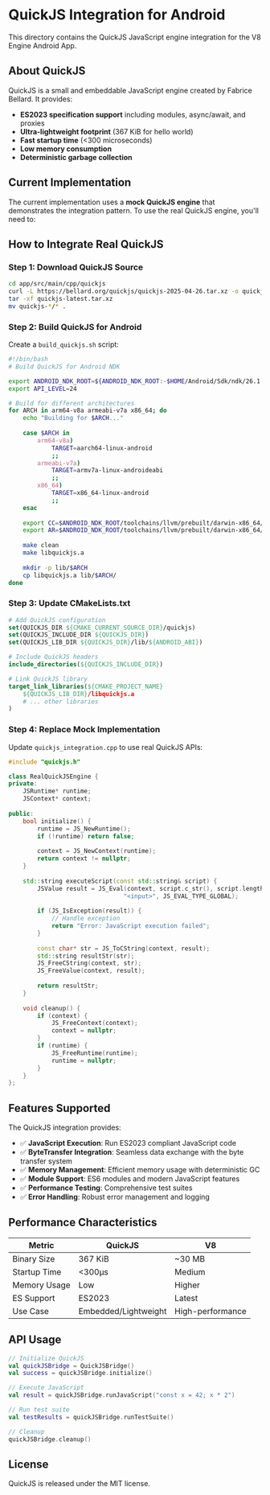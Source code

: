 # QuickJS Integration for Android

This directory contains the QuickJS JavaScript engine integration for the V8 Engine Android App.

## About QuickJS

QuickJS is a small and embeddable JavaScript engine created by Fabrice Bellard. It provides:

- **ES2023 specification support** including modules, async/await, and proxies
- **Ultra-lightweight footprint** (367 KiB for hello world)
- **Fast startup time** (<300 microseconds)
- **Low memory consumption**
- **Deterministic garbage collection**

## Current Implementation

The current implementation uses a **mock QuickJS engine** that demonstrates the integration pattern.
To use the real QuickJS engine, you'll need to:

## How to Integrate Real QuickJS

### Step 1: Download QuickJS Source

```bash
cd app/src/main/cpp/quickjs
curl -L https://bellard.org/quickjs/quickjs-2025-04-26.tar.xz -o quickjs-latest.tar.xz
tar -xf quickjs-latest.tar.xz
mv quickjs-*/* .
```

### Step 2: Build QuickJS for Android

Create a `build_quickjs.sh` script:

```bash
#!/bin/bash
# Build QuickJS for Android NDK

export ANDROID_NDK_ROOT=${ANDROID_NDK_ROOT:-$HOME/Android/Sdk/ndk/26.1.10909125}
export API_LEVEL=24

# Build for different architectures
for ARCH in arm64-v8a armeabi-v7a x86_64; do
    echo "Building for $ARCH..."
    
    case $ARCH in
        arm64-v8a)
            TARGET=aarch64-linux-android
            ;;
        armeabi-v7a)
            TARGET=armv7a-linux-androideabi
            ;;
        x86_64)
            TARGET=x86_64-linux-android
            ;;
    esac
    
    export CC=$ANDROID_NDK_ROOT/toolchains/llvm/prebuilt/darwin-x86_64/bin/${TARGET}${API_LEVEL}-clang
    export AR=$ANDROID_NDK_ROOT/toolchains/llvm/prebuilt/darwin-x86_64/bin/llvm-ar
    
    make clean
    make libquickjs.a
    
    mkdir -p lib/$ARCH
    cp libquickjs.a lib/$ARCH/
done
```

### Step 3: Update CMakeLists.txt

```cmake
# Add QuickJS configuration
set(QUICKJS_DIR ${CMAKE_CURRENT_SOURCE_DIR}/quickjs)
set(QUICKJS_INCLUDE_DIR ${QUICKJS_DIR})
set(QUICKJS_LIB_DIR ${QUICKJS_DIR}/lib/${ANDROID_ABI})

# Include QuickJS headers
include_directories(${QUICKJS_INCLUDE_DIR})

# Link QuickJS library
target_link_libraries(${CMAKE_PROJECT_NAME}
    ${QUICKJS_LIB_DIR}/libquickjs.a
    # ... other libraries
)
```

### Step 4: Replace Mock Implementation

Update `quickjs_integration.cpp` to use real QuickJS APIs:

```cpp
#include "quickjs.h"

class RealQuickJSEngine {
private:
    JSRuntime* runtime;
    JSContext* context;
    
public:
    bool initialize() {
        runtime = JS_NewRuntime();
        if (!runtime) return false;
        
        context = JS_NewContext(runtime);
        return context != nullptr;
    }
    
    std::string executeScript(const std::string& script) {
        JSValue result = JS_Eval(context, script.c_str(), script.length(), 
                                "<input>", JS_EVAL_TYPE_GLOBAL);
        
        if (JS_IsException(result)) {
            // Handle exception
            return "Error: JavaScript execution failed";
        }
        
        const char* str = JS_ToCString(context, result);
        std::string resultStr(str);
        JS_FreeCString(context, str);
        JS_FreeValue(context, result);
        
        return resultStr;
    }
    
    void cleanup() {
        if (context) {
            JS_FreeContext(context);
            context = nullptr;
        }
        if (runtime) {
            JS_FreeRuntime(runtime);
            runtime = nullptr;
        }
    }
};
```

## Features Supported

The QuickJS integration provides:

- ✅ **JavaScript Execution**: Run ES2023 compliant JavaScript code
- ✅ **ByteTransfer Integration**: Seamless data exchange with the byte transfer system
- ✅ **Memory Management**: Efficient memory usage with deterministic GC
- ✅ **Module Support**: ES6 modules and modern JavaScript features
- ✅ **Performance Testing**: Comprehensive test suites
- ✅ **Error Handling**: Robust error management and logging

## Performance Characteristics

| Metric | QuickJS | V8 |
|--------|---------|-----|
| Binary Size | 367 KiB | ~30 MB |
| Startup Time | <300μs | Medium |
| Memory Usage | Low | Higher |
| ES Support | ES2023 | Latest |
| Use Case | Embedded/Lightweight | High-performance |

## API Usage

```kotlin
// Initialize QuickJS
val quickJSBridge = QuickJSBridge()
val success = quickJSBridge.initialize()

// Execute JavaScript
val result = quickJSBridge.runJavaScript("const x = 42; x * 2")

// Run test suite
val testResults = quickJSBridge.runTestSuite()

// Cleanup
quickJSBridge.cleanup()
```

## License

QuickJS is released under the MIT license.